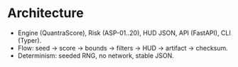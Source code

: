 # Architecture
- Engine (QuantraScore), Risk (ASP-01..20), HUD JSON, API (FastAPI), CLI (Typer).
- Flow: seed → score → bounds → filters → HUD → artifact → checksum.
- Determinism: seeded RNG, no network, stable JSON.
